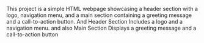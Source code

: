 This project is a simple HTML webpage showcasing a header section with a logo, navigation menu, and a main section containing a greeting message and a call-to-action button.
And Header Section Includes a logo and a navigation menu.
and also Main Section Displays a greeting message and a call-to-action button
